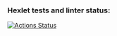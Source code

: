 ### Hexlet tests and linter status:
[![Actions Status](https://github.com/RiazanovKS/frontend-project-lvl1/workflows/hexlet-check/badge.svg)](https://github.com/RiazanovKS/frontend-project-lvl1/actions)